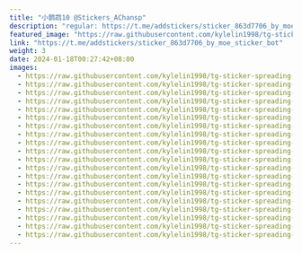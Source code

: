 ```yaml
---
title: "小鹦鹉10 @Stickers_AChansp"
description: "regular: https://t.me/addstickers/sticker_863d7706_by_moe_sticker_bot"
featured_image: "https://raw.githubusercontent.com/kylelin1998/tg-sticker-spreading-worldwide-images/main/img/67c42438-0ae1-4390-8048-e9f8c97b1003.jpg"
link: "https://t.me/addstickers/sticker_863d7706_by_moe_sticker_bot"
weight: 3
date: 2024-01-18T00:27:42+08:00
images:
  - https://raw.githubusercontent.com/kylelin1998/tg-sticker-spreading-worldwide-images/main/img/67c42438-0ae1-4390-8048-e9f8c97b1003.jpg
  - https://raw.githubusercontent.com/kylelin1998/tg-sticker-spreading-worldwide-images/main/img/f7243e57-211c-481f-95e1-8035cf83f901.jpg
  - https://raw.githubusercontent.com/kylelin1998/tg-sticker-spreading-worldwide-images/main/img/395d3362-7b0e-4238-836b-beae52d891bd.jpg
  - https://raw.githubusercontent.com/kylelin1998/tg-sticker-spreading-worldwide-images/main/img/e55d361c-5041-4db6-bbb0-90aac2bb7810.jpg
  - https://raw.githubusercontent.com/kylelin1998/tg-sticker-spreading-worldwide-images/main/img/49cfc751-dc6c-4f62-b82a-440c4ef5505c.jpg
  - https://raw.githubusercontent.com/kylelin1998/tg-sticker-spreading-worldwide-images/main/img/7dd45548-6b6a-4acf-9f21-c6971f6563f7.jpg
  - https://raw.githubusercontent.com/kylelin1998/tg-sticker-spreading-worldwide-images/main/img/9cfd12a7-e738-46a9-b60c-3d33ce0377a6.jpg
  - https://raw.githubusercontent.com/kylelin1998/tg-sticker-spreading-worldwide-images/main/img/a6bf6b74-0081-4f8c-b0e5-80ffd600e728.jpg
  - https://raw.githubusercontent.com/kylelin1998/tg-sticker-spreading-worldwide-images/main/img/85d147b9-1458-4c84-a4aa-d5813f25c4a4.jpg
  - https://raw.githubusercontent.com/kylelin1998/tg-sticker-spreading-worldwide-images/main/img/57689135-a443-4e60-91c7-d666fe75cfbb.jpg
  - https://raw.githubusercontent.com/kylelin1998/tg-sticker-spreading-worldwide-images/main/img/ff8c68e4-e6ac-48c9-82c6-cdc1d86604b8.jpg
  - https://raw.githubusercontent.com/kylelin1998/tg-sticker-spreading-worldwide-images/main/img/909cdb25-cec8-461f-8deb-8e067a9244f2.jpg
  - https://raw.githubusercontent.com/kylelin1998/tg-sticker-spreading-worldwide-images/main/img/9422d58a-84ff-4658-ab77-ac8fb5c1124e.jpg
  - https://raw.githubusercontent.com/kylelin1998/tg-sticker-spreading-worldwide-images/main/img/5dfebc05-5434-4a9b-a8a5-65f4e8df986e.jpg
  - https://raw.githubusercontent.com/kylelin1998/tg-sticker-spreading-worldwide-images/main/img/d33202a9-0e90-46ab-9644-29f3b2e1d253.jpg
  - https://raw.githubusercontent.com/kylelin1998/tg-sticker-spreading-worldwide-images/main/img/a23deeab-4553-4a61-9d9f-353c6dff1cfd.jpg
  - https://raw.githubusercontent.com/kylelin1998/tg-sticker-spreading-worldwide-images/main/img/038af123-1ff0-49e9-8184-1fa56123cdad.jpg
  - https://raw.githubusercontent.com/kylelin1998/tg-sticker-spreading-worldwide-images/main/img/d67af2a1-d6b8-40a4-ad45-3d20a6448004.jpg
  - https://raw.githubusercontent.com/kylelin1998/tg-sticker-spreading-worldwide-images/main/img/2840b206-eebe-4fbb-b791-8ccfa71e8efb.jpg
  - https://raw.githubusercontent.com/kylelin1998/tg-sticker-spreading-worldwide-images/main/img/c98872ec-d713-462f-9e5f-db462845480d.jpg
---
```

